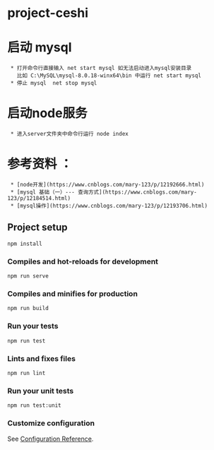 # project-ceshi

# 启动 mysql
     * 打开命令行直接输入 net start mysql 如无法启动进入mysql安装目录 
	   比如 C:\MySQL\mysql-8.0.18-winx64\bin 中运行 net start mysql
	 * 停止 mysql  net stop mysql

# 启动node服务 
     * 进入server文件夹中命令行运行 node index

# 参考资料 ：
     * [node开发](https://www.cnblogs.com/mary-123/p/12192666.html)
	 * [mysql 基础（一）--- 查询方式](https://www.cnblogs.com/mary-123/p/12184514.html)
	 * [mysql操作](https://www.cnblogs.com/mary-123/p/12193706.html)


## Project setup
```
npm install
```

### Compiles and hot-reloads for development
```
npm run serve
```

### Compiles and minifies for production
```
npm run build
```

### Run your tests
```
npm run test
```

### Lints and fixes files
```
npm run lint
```

### Run your unit tests
```
npm run test:unit
```

### Customize configuration
See [Configuration Reference](https://cli.vuejs.org/config/).
